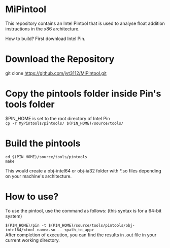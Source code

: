 # MiPintool
This repository contains an Intel Pintool that is used to analyse float addition instructions in the x86 architecture.

How to build?
First download Intel Pin.
# Download the Repository
git clone https://github.com/jvt3112/MiPintool.git

# Copy the pintools folder inside Pin's tools folder
$PIN_HOME is set to the root directory of Intel Pin   
` cp -r MyPintools/pintools/ $(PIN_HOME)/source/tools/ `

# Build the pintools
` cd $(PIN_HOME)/source/tools/pintools `  
` make `

This would create a obj-intel64 or obj-ia32 folder with *.so files depending on your machine's architecture.
# How to use?
To use the pintool, use the command as follows: (this syntax is for a 64-bit system)

` $(PIN_HOME)/pin -t $(PIN_HOME)/source/tools/pintools/obj-intel64/<tool-name>.so -- <path_to_app> `  
After completion of execution, you can find the results in <tool-name>.out file in your current working directory.
